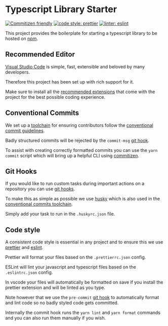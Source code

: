 # Typescript Library Starter

[![Commitizen friendly](https://img.shields.io/badge/commitizen-friendly-brightgreen.svg)](http://commitizen.github.io/cz-cli/)
[![code style: prettier](https://img.shields.io/badge/code_style-prettier-ff69b4.svg?style=flat-square)](https://github.com/prettier/prettier)
[![linter: eslint](https://img.shields.io/badge/linter-eslint-blue.svg)](https://github.com/typescript-eslint/typescript-eslint)

This project provides the boilerplate for starting a typescript library to be hosted on [npm](https://www.npmjs.com/).

## Recommended Editor

[Visual Studio Code](https://code.visualstudio.com/) is simple, fast, extensible and beloved by many developers.

Therefore this project has been set up with rich support for it.

Make sure to install all the [recommended extensions](https://code.visualstudio.com/docs/editor/extension-gallery#_recommended-extensions) that come with the project for the best possible coding experience.

## Conventional Commits

We set up a [toolchain](https://medium.com/@klauskpm/how-to-create-good-commit-messages-67943d30cced) for ensuring contributors follow the [conventional commit guidelines](https://www.conventionalcommits.org/en/).

Badly structured commits will be rejected by the `commit-msg` [git hook](#Git-Hooks).

To assist with creating correctly formatted commits you can use the `yarn commit` script which will bring up a helpful CLI using [commitizen](https://github.com/commitizen/cz-cli).

## Git Hooks

If you would like to run custom tasks during important actions on a repository you can use [git hooks](https://git-scm.com/book/en/v2/Customizing-Git-Git-Hooks).

To make this as simple as possible we use [husky](https://github.com/typicode/husky) which is also used in the [conventional commits toolchain](#Conventional-Commits).

Simply add your task to run in the `.huskyrc.json` file.

## Code style

A consistent code style is essential in any project and to ensure this we use [prettier](https://prettier.io/) and [eslint](https://github.com/typescript-eslint/typescript-eslint).

Prettier will format your files based on the `.prettierrc.json` config.

ESLint will lint your javascript and typescript files based on the `.eslintrc.json` config.

In vscode your files will automatically be formatted on save if you install the prettier extension and will be linted as you type.

Note however that we use the `pre-commit` [git hook](#Git-Hooks) to automatically format and lint code so no badly styled code gets committed.

Internally the commit hook runs the `yarn lint` and `yarn format` commands and you can also run them manually if you wish.
